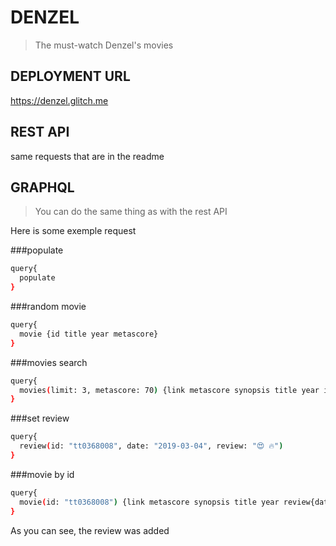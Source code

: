 # DENZEL

> The must-watch Denzel's movies

## DEPLOYMENT URL

https://denzel.glitch.me

## REST API

same requests that are in the readme

## GRAPHQL

> You can do the same thing as with the rest API


Here is some exemple request

###populate
```sh
query{
  populate
}
```

###random movie
```sh
query{
  movie {id title year metascore}
}
```

###movies search
```sh
query{
  movies(limit: 3, metascore: 70) {link metascore synopsis title year id}
}
```

###set review
```sh
query{
  review(id: "tt0368008", date: "2019-03-04", review: "😍 🔥")
}
```

###movie by id
```sh
query{
  movie(id: "tt0368008") {link metascore synopsis title year review{date review}}
}
```

As you can see, the review was added

